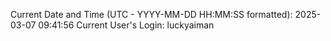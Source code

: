 Current Date and Time (UTC - YYYY-MM-DD HH:MM:SS formatted): 2025-03-07 09:41:56
Current User's Login: luckyaiman
